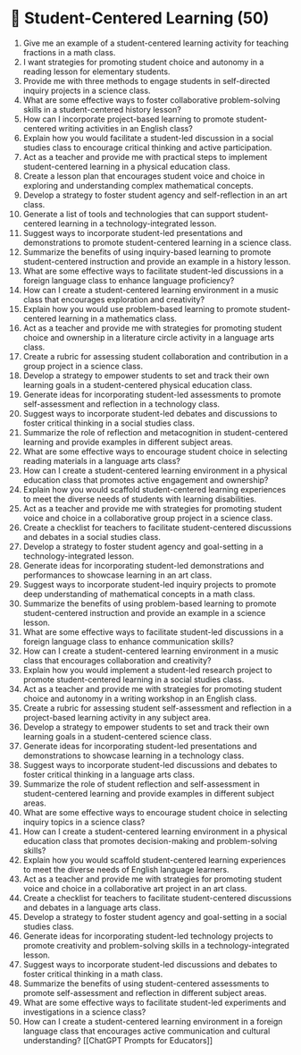 ---
---

# 🧠 Student-Centered Learning (50)

1. Give me an example of a student-centered learning activity for teaching fractions in a math class.
2. I want strategies for promoting student choice and autonomy in a reading lesson for elementary students.
3. Provide me with three methods to engage students in self-directed inquiry projects in a science class.
4. What are some effective ways to foster collaborative problem-solving skills in a student-centered history lesson?
5. How can I incorporate project-based learning to promote student-centered writing activities in an English class?
6. Explain how you would facilitate a student-led discussion in a social studies class to encourage critical thinking and active participation.
7. Act as a teacher and provide me with practical steps to implement student-centered learning in a physical education class.
8. Create a lesson plan that encourages student voice and choice in exploring and understanding complex mathematical concepts.
9. Develop a strategy to foster student agency and self-reflection in an art class.
10. Generate a list of tools and technologies that can support student-centered learning in a technology-integrated lesson.
11. Suggest ways to incorporate student-led presentations and demonstrations to promote student-centered learning in a science class.
12. Summarize the benefits of using inquiry-based learning to promote student-centered instruction and provide an example in a history lesson.
13. What are some effective ways to facilitate student-led discussions in a foreign language class to enhance language proficiency?
14. How can I create a student-centered learning environment in a music class that encourages exploration and creativity?
15. Explain how you would use problem-based learning to promote student-centered learning in a mathematics class.
16. Act as a teacher and provide me with strategies for promoting student choice and ownership in a literature circle activity in a language arts class.
17. Create a rubric for assessing student collaboration and contribution in a group project in a science class.
18. Develop a strategy to empower students to set and track their own learning goals in a student-centered physical education class.
19. Generate ideas for incorporating student-led assessments to promote self-assessment and reflection in a technology class.
20. Suggest ways to incorporate student-led debates and discussions to foster critical thinking in a social studies class.
21. Summarize the role of reflection and metacognition in student-centered learning and provide examples in different subject areas.
22. What are some effective ways to encourage student choice in selecting reading materials in a language arts class?
23. How can I create a student-centered learning environment in a physical education class that promotes active engagement and ownership?
24. Explain how you would scaffold student-centered learning experiences to meet the diverse needs of students with learning disabilities.
25. Act as a teacher and provide me with strategies for promoting student voice and choice in a collaborative group project in a science class.
26. Create a checklist for teachers to facilitate student-centered discussions and debates in a social studies class.
27. Develop a strategy to foster student agency and goal-setting in a technology-integrated lesson.
28. Generate ideas for incorporating student-led demonstrations and performances to showcase learning in an art class.
29. Suggest ways to incorporate student-led inquiry projects to promote deep understanding of mathematical concepts in a math class.
30. Summarize the benefits of using problem-based learning to promote student-centered instruction and provide an example in a science lesson.
31. What are some effective ways to facilitate student-led discussions in a foreign language class to enhance communication skills?
32. How can I create a student-centered learning environment in a music class that encourages collaboration and creativity?
33. Explain how you would implement a student-led research project to promote student-centered learning in a social studies class.
34. Act as a teacher and provide me with strategies for promoting student choice and autonomy in a writing workshop in an English class.
35. Create a rubric for assessing student self-assessment and reflection in a project-based learning activity in any subject area.
36. Develop a strategy to empower students to set and track their own learning goals in a student-centered science class.
37. Generate ideas for incorporating student-led presentations and demonstrations to showcase learning in a technology class.
38. Suggest ways to incorporate student-led discussions and debates to foster critical thinking in a language arts class.
39. Summarize the role of student reflection and self-assessment in student-centered learning and provide examples in different subject areas.
40. What are some effective ways to encourage student choice in selecting inquiry topics in a science class?
41. How can I create a student-centered learning environment in a physical education class that promotes decision-making and problem-solving skills?
42. Explain how you would scaffold student-centered learning experiences to meet the diverse needs of English language learners.
43. Act as a teacher and provide me with strategies for promoting student voice and choice in a collaborative art project in an art class.
44. Create a checklist for teachers to facilitate student-centered discussions and debates in a language arts class.
45. Develop a strategy to foster student agency and goal-setting in a social studies class.
46. Generate ideas for incorporating student-led technology projects to promote creativity and problem-solving skills in a technology-integrated lesson.
47. Suggest ways to incorporate student-led discussions and debates to foster critical thinking in a math class.
48. Summarize the benefits of using student-centered assessments to promote self-assessment and reflection in different subject areas.
49. What are some effective ways to facilitate student-led experiments and investigations in a science class?
50. How can I create a student-centered learning environment in a foreign language class that encourages active communication and cultural understanding?
[[ChatGPT Prompts for Educators]]